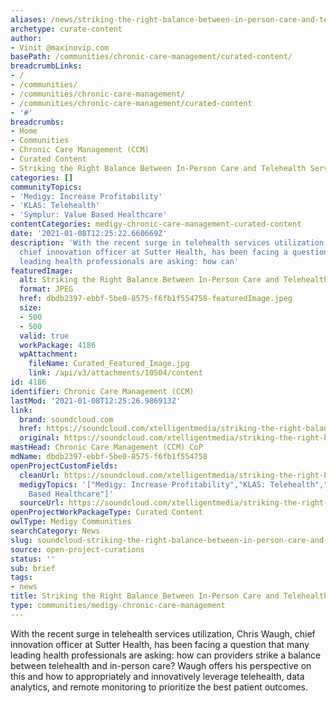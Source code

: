 ```yaml
---
aliases: /news/striking-the-right-balance-between-in-person-care-and-telehealth-services
archetype: curate-content
author:
- Vinit @maxinovip.com
basePath: /communities/chronic-care-management/curated-content/
breadcrumbLinks:
- /
- /communities/
- /communities/chronic-care-management/
- /communities/chronic-care-management/curated-content
- '#'
breadcrumbs:
- Home
- Communities
- Chronic Care Management (CCM)
- Curated Content
- Striking the Right Balance Between In-Person Care and Telehealth Services
categories: []
communityTopics:
- 'Medigy: Increase Profitability'
- 'KLAS: Telehealth'
- 'Symplur: Value Based Healthcare'
contentCategories: medigy-chronic-care-management-curated-content
date: '2021-01-08T12:25:22.660669Z'
description: 'With the recent surge in telehealth services utilization, Chris Waugh,
  chief innovation officer at Sutter Health, has been facing a question that many
  leading health professionals are asking: how can'
featuredImage:
  alt: Striking the Right Balance Between In-Person Care and Telehealth Services
  format: JPEG
  href: dbdb2397-ebbf-5be0-8575-f6fb1f554758-featuredImage.jpeg
  size:
  - 500
  - 500
  valid: true
  workPackage: 4186
  wpAttachment:
    fileName: Curated_Featured_Image.jpg
    link: /api/v3/attachments/10504/content
id: 4186
identifier: Chronic Care Management (CCM)
lastMod: '2021-01-08T12:25:26.986913Z'
link:
  brand: soundcloud.com
  href: https://soundcloud.com/xtelligentmedia/striking-the-right-balance-between-in-person-care-and-telehealth-services
  original: https://soundcloud.com/xtelligentmedia/striking-the-right-balance-between-in-person-care-and-telehealth-services
mastHead: Chronic Care Management (CCM) CoP
mdName: dbdb2397-ebbf-5be0-8575-f6fb1f554758
openProjectCustomFields:
  cleanUrl: https://soundcloud.com/xtelligentmedia/striking-the-right-balance-between-in-person-care-and-telehealth-services
  medigyTopics: '["Medigy: Increase Profitability","KLAS: Telehealth","Symplur: Value
    Based Healthcare"]'
  sourceUrl: https://soundcloud.com/xtelligentmedia/striking-the-right-balance-between-in-person-care-and-telehealth-services
openProjectWorkPackageType: Curated Content
owlType: Medigy Communities
searchCategory: News
slug: soundcloud-striking-the-right-balance-between-in-person-care-and-telehealth-services
source: open-project-curations
status: ''
sub: brief
tags:
- news
title: Striking the Right Balance Between In-Person Care and Telehealth Services
type: communities/medigy-chronic-care-management
---
```


<p>With the recent surge in telehealth services utilization, Chris Waugh, chief innovation officer at Sutter Health, has been facing a question that many leading health professionals are asking: how can providers strike a balance between telehealth and in-person care? Waugh offers his perspective on this and how to appropriately and innovatively leverage telehealth, data analytics, and remote monitoring to prioritize the best patient outcomes.</p><p>&nbsp;</p><p>&nbsp;</p><p>&nbsp;</p><p>&nbsp;</p>